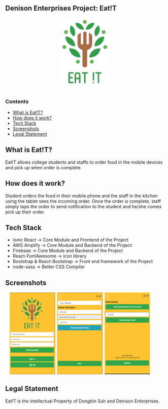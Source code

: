 <h2>Denison Enterprises Project: Eat!T</h2>
<img
    src="./src/assets/images/logo.png"
    width="30%"
    style="display:block; margin: 0 auto 1vh auto;"
    alt="eatit-logo"
/>

### Contents
<ul>
    <li><a href="#whatisEatit">What is Eat!T?</a></li>
    <li><a href="#howdoesitwork">How does it work?</a></li>
    <li><a href="#tech-stack">Tech Stack</a></li>
    <li><a href="#screenshots">Screenshots</a></li>
    <li><a href="#legal-statement">Legal Statement</a></li>
</ul>

<h2 id="whatisEatit">What is Eat!T?</h2>
Eat!T allows college students and staffs to order food in the mobile devices
and pick up when order is complete.

<h2 id="howdoesitwork">How does it work?</h2>
Student orders the food in their mobile phone and the staff in the kitchen using
the tablet sees the incoming order. Once the order is complete, staff simply
taps the order to send notification to the student and he/she comes pick up their order. 

<h2 id="tech-stack">Tech Stack</h2>
<ul>
    <li>Ionic React -> Core Module and Frontend of the Project</li>
    <li>AWS Amplify -> Core Module and Backend of the Project</li>
    <li>Firebase -> Core Module and Backend of the Project</li>
    <li>React-FontAwesome -> icon library</li>
    <li>Bootstrap & React-Bootstrap -> Front end framework of the Project</li>
    <li>node-sass -> Better CSS Compiler</li>
</ul>

<h2 id="screenshots">Screenshots</h2>
<div style="width:95%; margin: 1px auto 1px auto;">
    <img
        src="./src/assets/screenShots/signIn.png"
        width="30%"
        style="margin: 1px; display:inline-block;"
        alt="sign-in-page"/>
    <img
        src="./src/assets/screenShots/signUp1.png"
        width="30%"
        style="margin: 1px; display:inline-block;"
        alt="sign-up-page"/>
    <img
        src="./src/assets/screenShots/signUp5.png"
        width="30%"
        style="margin: 1px; display:inline-block;"
        alt="sign-up-page"/>
</div>

<h2 id="legal-statement">Legal Statement</h2>
Eat!T is the intellectual Property of Dongbin Suh and Denison Enterprises.
